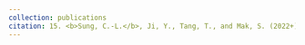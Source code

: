 ```yaml
---
collection: publications
citation: 15. <b>Sung, C.-L.</b>, Ji, Y., Tang, T., and Mak, S. (2022+). Stacking designs designing multi-fidelity computer experiments with confidence, submitted.
---
```

